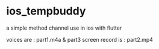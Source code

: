 # ios_tempbuddy

a simple method channel use in ios with flutter

voices are : part1.m4a & part3
screen record is : part2.mp4


